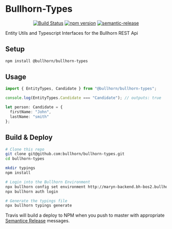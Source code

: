# Bullhorn-Types

<div align="center">

[![Build Status](https://github.com/bullhorn/bullhorn-types/workflows/Build/badge.svg?branch=master)](https://github.com/bullhorn/bullhorn-types/actions/)
[![npm version](https://badge.fury.io/js/%40bullhorn%2Fbullhorn-types.svg)](https://badge.fury.io/js/%40bullhorn%2Fbullhorn-types)
[![semantic-release](https://img.shields.io/badge/%20%20%F0%9F%93%A6%F0%9F%9A%80-semantic--release-e10079.svg?style=flat-square)](https://github.com/semantic-release/semantic-release)

</div>

Entity Utils and Typescript Interfaces for the Bullhorn REST Api

## Setup

```bash
npm install @bullhorn/bullhorn-types
```

## Usage

```typescript
import { EntityTypes, Candidate } from "@bullhorn/bullhorn-types";

console.log(EntityTypes.Candidate === "Candidate"); // outputs: true

let person: Candidate = {
  firstName: "John",
  lastName: "smith"
};
```

## Build & Deploy

```bash
# Clone this repo
git clone git@github.com:bullhorn/bullhorn-types.git
cd bullhorn-types

mkdir typings
npm install

# Login into the Bullhorn Environment
npx bullhorn config set environment http://maryn-backend.bh-bos2.bullhorn.com:8182
npx bullhorn auth login

# Generate the typings file
npx bullhorn typings generate
```

Travis will build a deploy to NPM when you push to master with appropriate [Semantice Release](https://github.com/semantic-release/semantic-release) messages.
